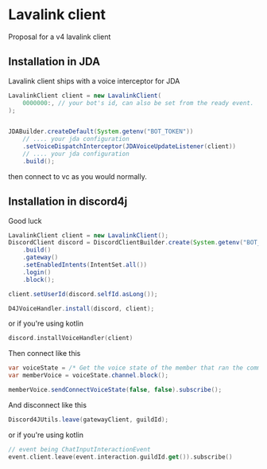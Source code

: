 # Lavalink client
Proposal for a v4 lavalink client

## Installation in JDA

Lavalink client ships with a voice interceptor for JDA

```java
LavalinkClient client = new LavalinkClient(
    0000000:, // your bot's id, can also be set from the ready event.
);


JDABuilder.createDefault(System.getenv("BOT_TOKEN"))
    // .... your jda configuration
    .setVoiceDispatchInterceptor(JDAVoiceUpdateListener(client))
    // .... your jda configuration
    .build();
```

then connect to vc as you would normally.

## Installation in discord4j
Good luck

```java
LavalinkClient client = new LavalinkClient();
DiscordClient discord = DiscordClientBuilder.create(System.getenv("BOT_TOKEN"))
    .build()
    .gateway()
    .setEnabledIntents(IntentSet.all())
    .login()
    .block();

client.setUserId(discord.selfId.asLong());

D4JVoiceHandler.install(discord, client);
```

or if you're using kotlin

```kotlin
discord.installVoiceHandler(client)
```

Then connect like this
```java
var voiceState = /* Get the voice state of the member that ran the command */;
var memberVoice = voiceState.channel.block();

memberVoice.sendConnectVoiceState(false, false).subscribe();
```

And disconnect like this
```java
Discord4JUtils.leave(gatewayClient, guildId);
```

or if you're using kotlin
```kotlin
// event being ChatInputInteractionEvent
event.client.leave(event.interaction.guildId.get()).subscribe()
```
